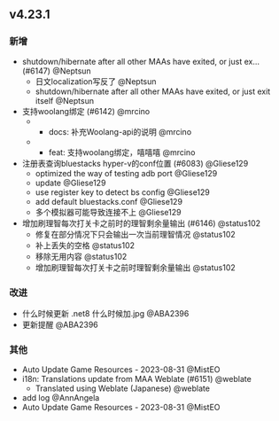 ## v4.23.1

### 新增

- shutdown/hibernate after all other MAAs have exited, or just ex… (#6147) @Neptsun
   - 日文localization写反了 @Neptsun
   - shutdown/hibernate after all other MAAs have exited, or just exit itself @Neptsun
- 支持woolang绑定 (#6142) @mrcino
   - * docs: 补充Woolang-api的说明 @mrcino
   - * feat: 支持woolang绑定，嘻嘻嘻 @mrcino
- 注册表查询bluestacks hyper-v的conf位置 (#6083) @Gliese129
   - optimized the way of testing adb port @Gliese129
   - update @Gliese129
   - use register key to detect bs config @Gliese129
   - add default bluestacks.conf @Gliese129
   - 多个模拟器可能导致连接不上 @Gliese129
- 增加刷理智每次打关卡之前时的理智剩余量输出 (#6146) @status102
   - 修复在部分情况下只会输出一次当前理智情况 @status102
   - 补上丢失的空格 @status102
   - 移除无用内容 @status102
   - 增加刷理智每次打关卡之前时理智剩余量输出 @status102

### 改进

- 什么时候更新 .net8 什么时候加.jpg @ABA2396
- 更新提醒 @ABA2396

### 其他

- Auto Update Game Resources - 2023-08-31 @MistEO
- i18n: Translations update from MAA Weblate (#6151) @weblate
   - Translated using Weblate (Japanese) @weblate
- add log @AnnAngela
- Auto Update Game Resources - 2023-08-31 @MistEO
